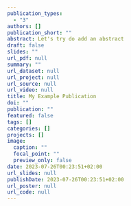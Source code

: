 ```yaml
---
publication_types:
  - "3"
authors: []
publication_short: ""
abstract: Let's try do add an abstract
draft: false
slides: ""
url_pdf: null
summary: ""
url_dataset: null
url_project: null
url_source: null
url_video: null
title: My Example Publication
doi: ""
publication: ""
featured: false
tags: []
categories: []
projects: []
image:
  caption: ""
  focal_point: ""
  preview_only: false
date: 2023-07-26T00:23:51+02:00
url_slides: null
publishDate: 2023-07-26T00:23:51+02:00
url_poster: null
url_code: null
---
```

